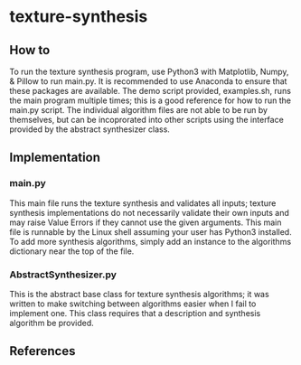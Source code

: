 # texture-synthesis

## How to
To run the texture synthesis program, use Python3 with Matplotlib, Numpy, & Pillow to run main.py.  It is recommended to use Anaconda to ensure that these packages are available.
The demo script provided, examples.sh, runs the main program multiple times; this is a good reference for how to run the main.py script. 
The individual algorithm files are not able to be run by themselves, but can be incoprorated into other scripts using the interface provided by the abstract synthesizer class.

## Implementation
### main.py
This main file runs the texture synthesis and validates all inputs; texture synthesis implementations do not necessarily validate their own inputs and may raise Value Errors if they cannot use the given arguments.
This main file is runnable by the Linux shell assuming your user has Python3 installed. 
To add more synthesis algorithms, simply add an instance to the algorithms dictionary near the top of the file.  
### AbstractSynthesizer.py
This is the abstract base class for texture synthesis algorithms; it was written to make switching between algorithms easier when I fail to implement one.
This class requires that a description and synthesis algorithm be provided.

## References
